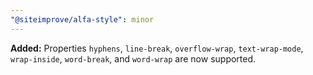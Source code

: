 ```yaml
---
"@siteimprove/alfa-style": minor
---
```


**Added:** Properties `hyphens`, `line-break`, `overflow-wrap`, `text-wrap-mode`, `wrap-inside`, `word-break`, and `word-wrap` are now supported.
